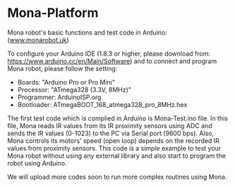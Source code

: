 # Mona-Platform
Mona robot's basic functions and test code in Arduino:
(www.monarobot.uk)

To configure your Arduino IDE (1.8.3 or higher, please download from: https://www.arduino.cc/en/Main/Software) and to connect and program Mona robot, please follow the setting:
- Boards: "Arduino Pro or Pro Mini"
- Processor: "ATmega328 (3.3V, 8MHz)"
- Programmer: ArduinoISP.org
- Bootloader: ATmegaBOOT_168_atmega328_pro_8MHz.hex 


The first test code which is complied in Arduino is Mona-Test.ino file. 
In this file, Mona reads IR values from its IR proximity sensors using ADC and sends the IR values (0-1023) to the PC via Serial port (9600 bps). Also, Mona controls its motors' speed (open loop) depends on the recorded IR values from proximity sensors. 
This code is a simple example to test your Mona robot without using any external library and also start to program the robot using Arduino. 


We will upload more codes soon to run more complex routines using Mona.

